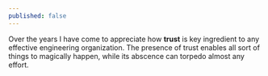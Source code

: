 ```yaml
---
published: false
---
```

Over the years I have come to appreciate how **trust** is key ingredient to any effective engineering organization. The presence of trust enables all sort of things to magically happen, while its abscence can torpedo almost any effort.

